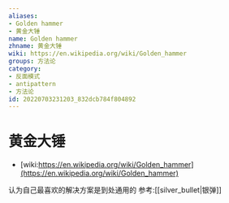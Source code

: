 ```yaml
---
aliases:
- Golden hammer
- 黄金大锤
name: Golden hammer
zhname: 黄金大锤
wiki: https://en.wikipedia.org/wiki/Golden_hammer
groups: 方法论
category:
- 反面模式
- antipattern
- 方法论
id: 20220703231203_832dcb784f804892
---
```


# 黄金大锤

* [wiki:https://en.wikipedia.org/wiki/Golden_hammer](https://en.wikipedia.org/wiki/Golden_hammer)

认为自己最喜欢的解决方案是到处通用的 参考:[[silver_bullet|银弹]]
